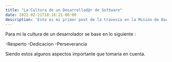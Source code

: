 ```yaml
---
title: "La Cultura de un Desarrollad@r de Software"
date: 2022-02-21T18:16:21-06:00
description: 'Este es mi primer post de la travesía en la Misión de Backend con Node JS de Launch X.'
---
```


Para mi la cultura de un desarrolador se base en lo siguiente :

-Resperto
-Dedicacion
-Perseverancia

Siendo estos algunos aspectos importante que tomaria en cuenta.
